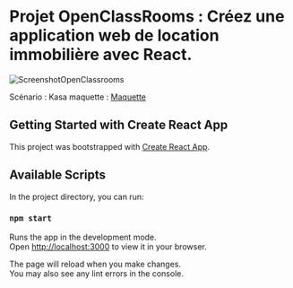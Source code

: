 # Projet OpenClassRooms : Créez une application web de location immobilière avec React. 


![ScreenshotOpenClassrooms](https://user-images.githubusercontent.com/108926881/222146693-0055e336-9f52-43b6-87bd-0dba328073ea.png)


Scénario : Kasa
maquette : [Maquette](https://www.figma.com/file/bAnXDNqRKCRRP8mY2gcb5p/UI-Design-Kasa-FR?node-id=3%3A0) 


## Getting Started with Create React App

This project was bootstrapped with [Create React App](https://github.com/facebook/create-react-app).

## Available Scripts

In the project directory, you can run:

### `npm start`

Runs the app in the development mode.\
Open [http://localhost:3000](http://localhost:3000) to view it in your browser.

The page will reload when you make changes.\
You may also see any lint errors in the console.

